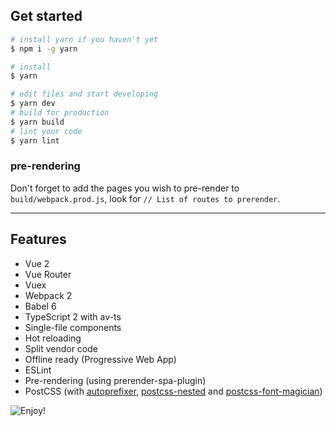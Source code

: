 ## Get started
```bash
# install yarn if you haven't yet
$ npm i -g yarn
```

```bash
# install
$ yarn

# edit files and start developing
$ yarn dev
# build for production
$ yarn build
# lint your code
$ yarn lint
```

### pre-rendering
Don't forget to add the pages you wish to pre-render to `build/webpack.prod.js`, look for `// List of routes to prerender`.

---

## Features

- Vue 2
- Vue Router
- Vuex
- Webpack 2
- Babel 6
- TypeScript 2 with av-ts
- Single-file components
- Hot reloading
- Split vendor code
- Offline ready (Progressive Web App)
- ESLint
- Pre-rendering (using prerender-spa-plugin)
- PostCSS (with [autoprefixer](https://github.com/postcss/autoprefixer), [postcss-nested](https://github.com/postcss/postcss-nested) and [postcss-font-magician](https://github.com/jonathantneal/postcss-font-magician))

![](https://i.redd.it/je39v7x9p58y.jpg "Enjoy!")
